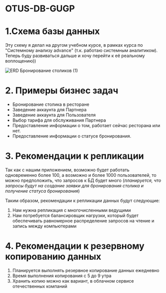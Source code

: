 # OTUS-DB-GUGP
# 1.Схема базы данных
Эту схему я делал на другом учебном курсе, в рамках курса по "Системному анализу advance" (т.к. работаю системным аналитиком).
Теперь буду развиваться дальше и хочу перейти к её реальному воплощению))


![ERD Бронирование столиков (1)](https://user-images.githubusercontent.com/52799699/222922755-4b3bdbc2-61bd-48b5-8ac3-47c3e143d16b.png)



# 2. Примеры бизнес задач
* Бронирование столика в ресторане
* Заведение аккаунта для Партнера 
* Заведение аккаунта для Пользователя
* Выбор тарифа для обслуживания Партнера
* Предоставление информации о том, работает сейчас ресторана или нет.
* Предоставление информации о статусе бронирования.


# 3. Рекомендации к репликации
Так как с нашим приложением, возможно будет работать одновременно более 100, а возможно и более 1000 пользователей, то можно предположить, что запросов к БД будет много (_планируется, что запросы будут на создание заявки для бронирования столика и получение статуса бронирования_)

Таким образом, рекомендации к репликации данных будут следующие:
1. Нам нужна репликация с многочисленными ведущими
2. Нам потребуется балансировщик нагрузки, который будет обеспечивать равномерное распределение запросов на чтение и запись между компьютерами

# 4. Рекомендации к резервному копированию данных
1. Планируется выполнять резервное копирование данных ежедневно
2. Время выполнения копирования с 5 до 9 утра
3. Хранить копию можно как вариант, в облачном сервисе отечественных компаний
